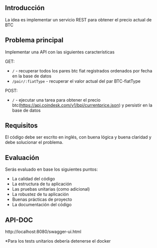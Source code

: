 ## Introducción

La idea es implementar un servicio REST para obtener el precio actual de BTC

## Problema principal

Implementar una API con las siguientes características

GET:
- `/` - recuperar todos los pares btc fiat registrados ordenados por fecha en la base de datos
- `/pair/:fiatType` - recuperar el valor actual del par BTC-fiatType

POST:
- `/` - ejecutar una tarea para obtener el precio btc(https://api.coindesk.com/v1/bpi/currentprice.json) y persistir en la base de datos

## Requisitos

El código debe ser escrito en inglés, con buena lógica y buena claridad y debe solucionar el problema.

## Evaluación

Serás evaluado en base los siguientes puntos:

- La calidad del código
- La estructura de tu aplicación
- Las pruebas unitarias (como adicional)
- La robustez de tu aplicación
- Buenas prácticas de proyecto
- La documentación del código

## API-DOC
http://localhost:8080/swagger-ui.html

*Para los tests unitarios debería detenerse el docker
